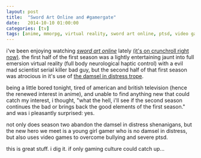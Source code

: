 ```yaml
---
layout: post
title:  "Sword Art Online and #gamergate"
date:   2014-10-10 01:00:00
categories: [tv]
tags: [anime, mmorpg, virtual reality, sword art online, ptsd, video game, feminism, psychotherapy]
---
```


i've been enjoying watching [_sword art
online_](http://en.wikipedia.org/wiki/Sword_Art_Online) lately [(it's on
crunchroll right now)](http://www.crunchyroll.com/sword-art-online).  the first
half of the first season was a lightly entertaining jaunt into full emersion
virtual reality (full body neurological haptic control) with a evil mad
scientist serial killer bad guy, but the second half of that first season was
atrocious in it's use of [the damsel in distress
trope](http://www.feministfrequency.com/tag/damsel-in-distress/).

being a little bored tonight, tired of american and british television (hence
the renewed interest in anime), and unable to find anything new that could
catch my interest, i thought, "what the hell, i'll see if the second season
continues the bad or brings back the good elements of the first season."  and
was i pleasantly surprised: yes.

not only does season two abandon the damsel in distress shenanigans, but the
new hero we meet is a young girl gamer who is no damsel in distress, but also
uses video games to overcome bullying and severe ptsd.

this is great stuff.  i dig it.  if only gaming culture could catch up...
